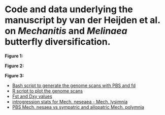 # Code and data underlying the manuscript by van der Heijden et al. on _Mechanitis_ and _Melinaea_ butterfly diversification.

**Figure 1:**

**Figure 2:**

**Figure 3:**
- [Bash script to generate the genome scans with PBS and fd](https://github.com/rapidspeciation/mechanitis_melinaea/blob/main/nesaea_introgression_PBS.sh)
- [R script to plot the genome scans](https://github.com/rapidspeciation/mechanitis_melinaea/blob/main/Rscript_Mech.nesaea.r)
- [Fst and Dxy values](https://github.com/rapidspeciation/mechanitis_melinaea/blob/main/Mechanitis.nesaea.filtered.2000.Fst.Dxy.pi.csv)
- [introgression stats for Mech. neseaea - Mech. lysimnia](https://github.com/rapidspeciation/mechanitis_melinaea/blob/main/Mechanitis.nesaea.filtered.2000.fd.polBr_nes_lysBr_mess.csv)
- [PBS Mech. nesaea vs sympatric and allopatric Mech. polymnia](https://github.com/rapidspeciation/mechanitis_melinaea/blob/main/polW_polB_nes.pbs)
